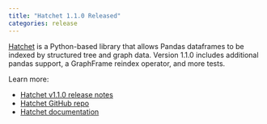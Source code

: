 ```yaml
---
title: "Hatchet 1.1.0 Released"
categories: release
---
```


[Hatchet](https://github.com/LLNL/hatchet) is a Python-based library that allows Pandas dataframes to be indexed by structured tree and graph data. Version 1.1.0 includes additional pandas support, a GraphFrame reindex operator, and more tests.

Learn more:

- [Hatchet v1.1.0 release notes](https://github.com/LLNL/hatchet/releases/tag/v1.1.0)
- [Hatchet GitHub repo](https://github.com/LLNL/hatchet)
- [Hatchet documentation](https://hatchet.readthedocs.io/en/latest/)
